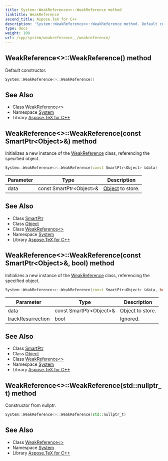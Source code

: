 ```yaml
---
title: System::WeakReference<>::WeakReference method
linktitle: WeakReference
second_title: Aspose.TeX for C++
description: 'System::WeakReference<>::WeakReference method. Default constructor in C++.'
type: docs
weight: 100
url: /cpp/system/weakreference__/weakreference/
---
```

## WeakReference<>::WeakReference() method


Default constructor.

```cpp
System::WeakReference<>::WeakReference()
```

## See Also

* Class [WeakReference<>](../)
* Namespace [System](../../)
* Library [Aspose.TeX for C++](../../../)
## WeakReference<>::WeakReference(const SmartPtr\<Object\>\&) method


Initializes a new instance of the [WeakReference](../../weakreference/) class, referencing the specified object.

```cpp
System::WeakReference<>::WeakReference(const SmartPtr<Object> &data)
```


| Parameter | Type | Description |
| --- | --- | --- |
| data | const SmartPtr\<Object\>\& | [Object](../../object/) to store. |

## See Also

* Class [SmartPtr](../../smartptr/)
* Class [Object](../../object/)
* Class [WeakReference<>](../)
* Namespace [System](../../)
* Library [Aspose.TeX for C++](../../../)
## WeakReference<>::WeakReference(const SmartPtr\<Object\>\&, bool) method


Initializes a new instance of the [WeakReference](../../weakreference/) class, referencing the specified object.

```cpp
System::WeakReference<>::WeakReference(const SmartPtr<Object> &data, bool trackResurrection)
```


| Parameter | Type | Description |
| --- | --- | --- |
| data | const SmartPtr\<Object\>\& | [Object](../../object/) to store. |
| trackResurrection | bool | Ignored. |

## See Also

* Class [SmartPtr](../../smartptr/)
* Class [Object](../../object/)
* Class [WeakReference<>](../)
* Namespace [System](../../)
* Library [Aspose.TeX for C++](../../../)
## WeakReference<>::WeakReference(std::nullptr_t) method


Constructor from nullptr.

```cpp
System::WeakReference<>::WeakReference(std::nullptr_t)
```

## See Also

* Class [WeakReference<>](../)
* Namespace [System](../../)
* Library [Aspose.TeX for C++](../../../)
